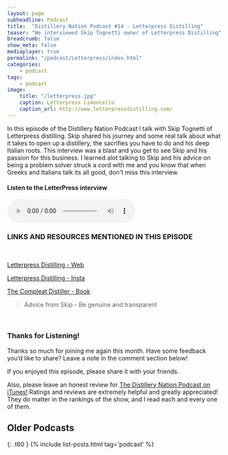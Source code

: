 ```yaml
---
layout: page
subheadline: Podcast
title:  "Distillery Nation Podcast #14 - Letterpress Distilling"
teaser: "We interviewed Skip Tognetti owner of Letterpress Distilling"
breadcrumb: false
show_meta: false
mediaplayer: true
permalink: "/podcast/Letterpress/index.html"
categories:
    - podcast
tags:
    - podcast
image:
    title: "/letterpress.jpg"
    caption: Letterpress Limoncello
    caption_url: http://www.letterpressdistilling.com/
---
```

In this episode of the Distillery Nation Podcast I talk with Skip Tognetti of Letterpress distilling. Skip shared his journey and some real talk about what it takes to open up a distillery, the sacrifies you have to do and his deep Italian roots. This interview was a blast and you get to see Skip and his passion for this business. I learned alot talking to Skip and his advice on being a problem solver struck a cord with me and you know that when Greeks and Italians talk its all good, don't miss this interview. 


<h4>Listen to the LetterPress interview</h4>
<audio src="http://www.mastrogiannisdistillery.com/distillerynation/2016/014-DNP-Letterpress.mp3" type="audio/mp3" controls="controls"></audio>


<h3>LINKS AND RESOURCES MENTIONED IN THIS EPISODE</h3>
<br>

[Letterpress Distilling - Web][1]

[Letterpress Distilling - Insta][2]

[The Compleat Distiller - Book][3]


<blockquote>Advice from Skip - Be genuine and transparent</blockquote>

 [1]: http://www.letterpressdistilling.com/
 [2]: https://www.instagram.com/lp_distilling/
 [3]: http://amzn.to/29tZ8fD

 
<br>
<h3>Thanks for Listening!</h3>

Thanks so much for joining me again this month. Have some feedback you’d like to share? Leave a note in the comment section below!

If you enjoyed this episode, please share it with your friends.

Also, please leave an honest review for [The Distillery Nation Podcast on iTunes!][5] Ratings and reviews are extremely helpful and greatly appreciated! They do matter in the rankings of the show, and I read each and every one of them.


[5]: https://itunes.apple.com/us/podcast/distillery-nation-podcast/id1040367741


## Older Podcasts
{: .t60 }
{% include list-posts.html tag='podcast' %}